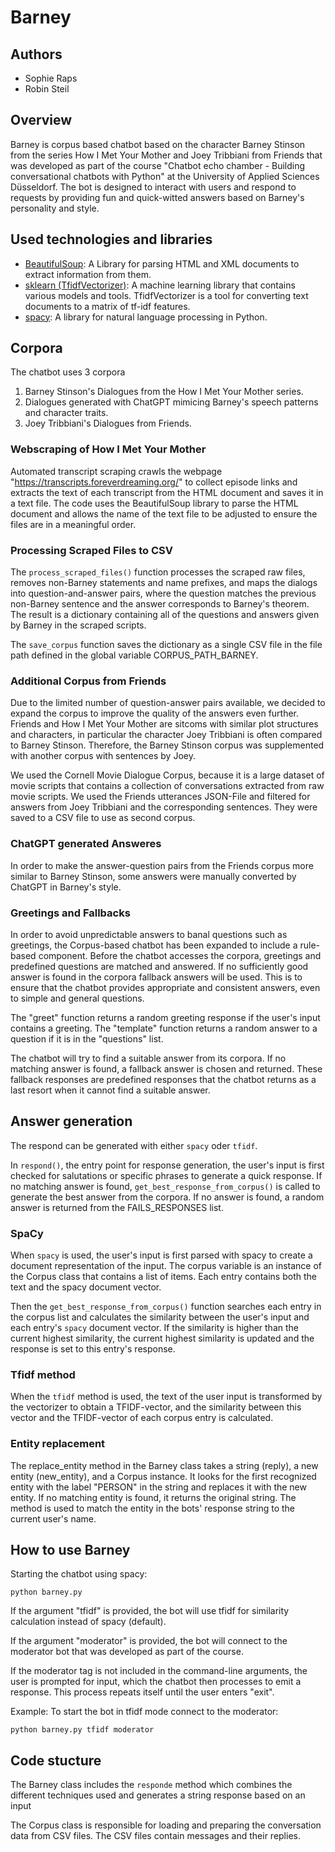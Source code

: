 # Barney

## Authors

- Sophie Raps
- Robin Steil

## Overview

Barney is corpus based chatbot based on the character Barney Stinson from the series How I Met Your Mother and Joey Tribbiani from Friends that was developed as part of the course "Chatbot echo chamber - Building conversational chatbots with Python" at the University of Applied Sciences Düsseldorf. The bot is designed to interact with users and respond to requests by providing fun and quick-witted answers based on Barney's personality and style.

## Used technologies and libraries

- [BeautifulSoup](https://www.crummy.com/software/BeautifulSoup/bs4/doc/): A Library for parsing HTML and XML documents to extract information from them.
- [sklearn (TfidfVectorizer)](https://scikit-learn.org/stable/): A machine learning library that contains various models and tools. TfidfVectorizer is a tool for converting text documents to a matrix of tf-idf features.
- [spacy](https://spacy.io/): A library for natural language processing in Python.

## Corpora

The chatbot uses 3 corpora

1. Barney Stinson's Dialogues from the How I Met Your Mother series.
2. Dialogues generated with ChatGPT mimicing Barney's speech patterns and character traits.
3. Joey Tribbiani's Dialogues from Friends.

### Webscraping of How I Met Your Mother

Automated transcript scraping crawls the webpage "https://transcripts.foreverdreaming.org/" to collect episode links and extracts the text of each transcript from the HTML document and saves it in a text file. The code uses the BeautifulSoup library to parse the HTML document and allows the name of the text file to be adjusted to ensure the files are in a meaningful order.

### Processing Scraped Files to CSV

The `process_scraped_files()` function processes the scraped raw files, removes non-Barney statements and name prefixes, and maps the dialogs into question-and-answer pairs, where the question matches the previous non-Barney sentence and the answer corresponds to Barney's theorem. The result is a dictionary containing all of the questions and answers given by Barney in the scraped scripts.

The `save_corpus` function saves the dictionary as a single CSV file in the file path defined in the global variable CORPUS_PATH_BARNEY.

### Additional Corpus from Friends

Due to the limited number of question-answer pairs available, we decided to expand the corpus to improve the quality of the answers even further.
Friends and How I Met Your Mother are sitcoms with similar plot structures and characters, in particular the character Joey Tribbiani is often compared to Barney Stinson. Therefore, the Barney Stinson corpus was supplemented with another corpus with sentences by Joey.

We used the Cornell Movie Dialogue Corpus, because it is a large dataset of movie scripts that contains a collection of conversations extracted from raw movie scripts. We used the Friends utterances JSON-File and filtered for answers from Joey Tribbiani and the corresponding sentences. They were saved to a CSV file to use as second corpus.

### ChatGPT generated Answeres

In order to make the answer-question pairs from the Friends corpus more similar to Barney Stinson, some answers were manually converted by ChatGPT in Barney's style. 

### Greetings and Fallbacks

In order to avoid unpredictable answers to banal questions such as greetings, the Corpus-based chatbot has been expanded to include a rule-based component. Before the chatbot accesses the corpora, greetings and predefined questions are matched and answered. If no sufficiently good answer is found in the corpora fallback answers will be used. This is to ensure that the chatbot provides appropriate and consistent answers, even to simple and general questions.

The "greet" function returns a random greeting response if the user's input contains a greeting.
The "template" function returns a random answer to a question if it is in the "questions" list.

The chatbot will try to find a suitable answer from its corpora. If no matching answer is found, a fallback answer is chosen and returned. These fallback responses are predefined responses that the chatbot returns as a last resort when it cannot find a suitable answer.

## Answer generation

The respond can be generated with either `spacy` oder `tfidf`.

In `respond()`, the entry point for response generation, the user's input is first checked for salutations or specific phrases to generate a quick response. If no matching answer is found, `get_best_response_from_corpus()` is called to generate the best answer from the corpora. If no answer is found, a random answer is returned from the FAILS_RESPONSES list.

### SpaCy

When `spacy` is used, the user's input is first parsed with spacy to create a document representation of the input. The corpus variable is an instance of the Corpus class that contains a list of items. Each entry contains both the text and the spacy document vector.

Then the `get_best_response_from_corpus()` function searches each entry in the corpus list and calculates the similarity between the user's input and each entry's `spacy` document vector. If the similarity is higher than the current highest similarity, the current highest similarity is updated and the response is set to this entry's response.

### Tfidf method

When the `tfidf` method is used, the text of the user input is transformed by the vectorizer to obtain a TFIDF-vector, and the similarity between this vector and the TFIDF-vector of each corpus entry is calculated.

### Entity replacement

The replace_entity method in the Barney class takes a string (reply), a new entity (new_entity), and a Corpus instance. It looks for the first recognized entity with the label "PERSON" in the string and replaces it with the new entity. If no matching entity is found, it returns the original string. The method is used to match the entity in the bots' response string to the current user's name.

## How to use Barney

Starting the chatbot using spacy:

```
python barney.py 
```

If the argument "tfidf" is provided, the bot will use tfidf for similarity calculation instead of spacy (default).

If the argument "moderator" is provided, the bot will connect to the moderator bot that was developed as part of the course.

If the moderator tag is not included in the command-line arguments, the user is prompted for input, which the chatbot then processes to emit a response. This process repeats itself until the user enters "exit".

Example: To start the bot in tfidf mode connect to the moderator:

```
python barney.py tfidf moderator
```

## Code stucture

The Barney class includes the `responde` method which combines the different techniques used and generates a string response based on an input

The Corpus class is responsible for loading and preparing the conversation data from  CSV files. The CSV files contain messages and their replies.
